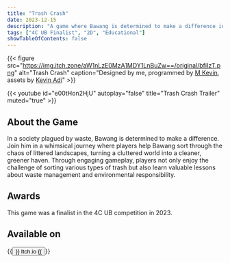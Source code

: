 ```yaml
---
title: "Trash Crash"
date: 2023-12-15
description: "A game where Bawang is determined to make a difference in a society plagued by waste"
tags: ["4C UB Finalist", "2D", "Educational"]
showTableOfContents: false
---
```


{{< figure 
src="https://img.itch.zone/aW1nLzE0MzA1MDY1LnBuZw==/original/bfiIzT.png" 
alt="Trash Crash" 
caption="Designed by me, programmed by [M Kevin](https://www.linkedin.com/in/marcelino-kevin-nanda-candrabagaskara-98520729b/?originalSubdomain=id), assets by [Kevin Adi](https://www.instagram.com/missing_names)" >}}

{{< youtube id="e00tHon2HjU" autoplay="false" title="Trash Crash Trailer" muted="true" >}}

## About the Game

In a society plagued by waste, Bawang is determined to make a difference. Join him in a whimsical journey where players help Bawang sort through the chaos of littered landscapes, turning a cluttered world into a cleaner, greener haven. Through engaging gameplay, players not only enjoy the challenge of sorting various types of trash but also learn valuable lessons about waste management and environmental responsibility.

## Awards

This game was a finalist in the 4C UB competition in 2023.

## Available on

{{<button href="https://arcantica.itch.io/trash-crash">}}
Itch.io
{{</button>}}
